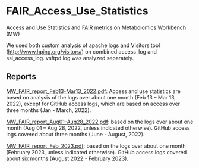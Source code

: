 # FAIR_Access_Use_Statistics
Access and Use Statistics and FAIR metrics on Metabolomics Workbench (MW)

We used both custom analysis of apache logs and Visitors tool
(http://www.hping.org/visitors/) on combined access_log and ssl_access_log. vsftpd log was
analyzed separately. 

## Reports

[MW_FAIR_report_Feb13-Mar13_2022.pdf](https://github.com/metabolomicsworkbench/FAIR_Access_Use_Statistics/blob/main/MW_FAIR_report_Feb13-Mar13_2022.pdf): Access and use statistics are based on analysis of the logs over about one month (Feb 13 – Mar 13, 2022), except for GitHub access logs, which are based on access over three months (Jan - March, 2022).

[MW_FAIR_report_Aug01-Aug28_2022.pdf](https://github.com/metabolomicsworkbench/FAIR_Access_Use_Statistics/blob/main/MW_FAIR_report_Aug01-Aug28_2022.pdf): based on the logs over about one month (Aug 01 – Aug 28, 2022, unless indicated otherwise). GitHub access logs covered about three months (June - August, 2022).

[MW_FAIR_report_Feb_2023.pdf](https://github.com/metabolomicsworkbench/FAIR_Access_Use_Statistics/blob/main/MW_FAIR_report_Feb_2023.pdf): based on the logs over about one month (February 2023, unless indicated otherwise). GitHub access logs covered about six months (August 2022 - February 2023).
